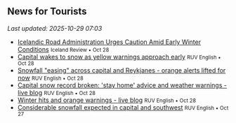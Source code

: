 ## News for Tourists

*Last updated: 2025-10-29 07:03*

- <a href="https://www.icelandreview.com/news/icelandic-road-administration-urges-caution-amid-early-winter-conditions/" target="_blank">Icelandic Road Administration Urges Caution Amid Early Winter Conditions</a> <small>Iceland Review • Oct 28</small>
- <a href="https://www.ruv.is/english/2025-10-28-capital-wakes-to-snow-as-yellow-warnings-approach-early-457302/" target="_blank">Capital wakes to snow as yellow warnings approach early</a> <small>RUV English • Oct 28</small>
- <a href="https://www.ruv.is/english/2025-10-28-snowfall-easing-across-capital-and-reykjanes-orange-alerts-lifted-for-now-457482/" target="_blank">Snowfall &quot;easing&quot; across capital and Reykjanes - orange alerts lifted for now</a> <small>RUV English • Oct 28</small>
- <a href="https://www.ruv.is/english/2025-10-28-capital-snow-record-broken-stay-home-advice-and-weather-warnings-live-blog-457337/" target="_blank">Capital snow record broken: &#x27;stay home&#x27; advice and weather warnings - live blog</a> <small>RUV English • Oct 28</small>
- <a href="https://www.ruv.is/english/2025-10-28-winter-hits-and-orange-warnings-live-blog-457337/" target="_blank">Winter hits and orange warnings - live blog</a> <small>RUV English • Oct 28</small>
- <a href="https://nyr.ruv.is/english/2025-10-27-considerable-snowfall-expected-in-capital-and-southwest-457234/" target="_blank">Considerable snowfall expected in capital and southwest</a> <small>RUV English • Oct 27</small>
